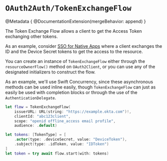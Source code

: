 # ``OAuth2Auth/TokenExchangeFlow``

@Metadata {
    @DocumentationExtension(mergeBehavior: append)
}

The Token Exchange Flow allows a client to get the Access Token exchanging other tokens. 

As an example, consider [SSO for Native Apps](https://developer.okta.com/docs/guides/configure-native-sso/main/#native-sso-flow) where a client exchanges the ID and the Device Secret tokens to get the access to the resource.

You can create an instance of  ``TokenExchangeFlow`` either through the `resourceOwnerFlow()` method on `OAuth2Client`, or you can use any of the designated initializers to construct the flow.

As an example, we'll use Swift Concurrency, since these asynchronous methods can be used inline easily, though ``TokenExchangeFlow`` can just as easily be used with completion blocks or through the use of the `AuthenticationDelegate`.

```swift
let flow = TokenExchangeFlow(
    issuerURL: URL(string: "https://example.okta.com")!,
    clientId: "abc123client",
    scope: "openid offline_access email profile",
    audience: .default)

let tokens: [TokenType] = [
    .actor(type: .deviceSecret, value: "DeviceToken"),
    .subject(type: .idToken, value: "IDToken")
]
let token = try await flow.start(with: tokens)
```
